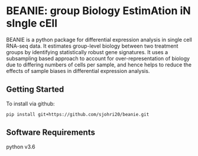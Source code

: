 # BEANIE: group Biology EstimAtion iN sIngle cEll

BEANIE is a python package for differential expression analysis in single cell RNA-seq data. It estimates group-level biology between two treatment groups by identifying statistically robust gene signatures. It uses a subsampling based approach to account for over-representation of biology due to differing numbers of cells per sample, and hence helps to reduce the effects of sample biases in differential expression analysis. 

## Getting Started


To install via github:

```
pip install git+https://github.com/sjohri20/beanie.git
```

## Software Requirements

python v3.6
